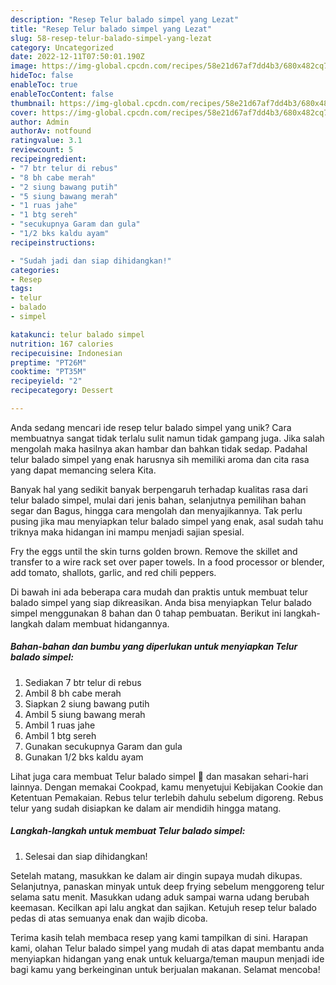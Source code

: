 ```yaml
---
description: "Resep Telur balado simpel yang Lezat"
title: "Resep Telur balado simpel yang Lezat"
slug: 58-resep-telur-balado-simpel-yang-lezat
category: Uncategorized
date: 2022-12-11T07:50:01.190Z
image: https://img-global.cpcdn.com/recipes/58e21d67af7dd4b3/680x482cq70/telur-balado-simpel-foto-resep-utama.jpg
hideToc: false
enableToc: true
enableTocContent: false
thumbnail: https://img-global.cpcdn.com/recipes/58e21d67af7dd4b3/680x482cq70/telur-balado-simpel-foto-resep-utama.jpg
cover: https://img-global.cpcdn.com/recipes/58e21d67af7dd4b3/680x482cq70/telur-balado-simpel-foto-resep-utama.jpg
author: Admin
authorAv: notfound
ratingvalue: 3.1
reviewcount: 5
recipeingredient:
- "7 btr telur di rebus"
- "8 bh cabe merah"
- "2 siung bawang putih"
- "5 siung bawang merah"
- "1 ruas jahe"
- "1 btg sereh"
- "secukupnya Garam dan gula"
- "1/2 bks kaldu ayam"
recipeinstructions:

- "Sudah jadi dan siap dihidangkan!"
categories:
- Resep
tags:
- telur
- balado
- simpel

katakunci: telur balado simpel 
nutrition: 167 calories
recipecuisine: Indonesian
preptime: "PT26M"
cooktime: "PT35M"
recipeyield: "2"
recipecategory: Dessert

---
```





Anda sedang mencari ide resep telur balado simpel yang unik? Cara membuatnya sangat tidak terlalu sulit namun tidak gampang juga. Jika salah mengolah maka hasilnya akan hambar dan bahkan tidak sedap. Padahal telur balado simpel yang enak harusnya sih memiliki aroma dan cita rasa yang dapat memancing selera Kita.





Banyak hal yang sedikit banyak berpengaruh terhadap kualitas rasa dari telur balado simpel, mulai dari jenis bahan, selanjutnya pemilihan bahan segar dan Bagus, hingga cara mengolah dan menyajikannya. Tak perlu pusing jika mau menyiapkan telur balado simpel yang enak,      asal sudah tahu triknya maka hidangan ini mampu menjadi sajian spesial.














Fry the eggs until the skin turns golden brown. Remove the skillet and transfer to a wire rack set over paper towels. In a food processor or blender, add tomato, shallots, garlic, and red chili peppers.






Di bawah ini ada beberapa cara mudah dan praktis untuk membuat telur balado simpel yang siap dikreasikan. Anda bisa menyiapkan Telur balado simpel menggunakan 8 bahan dan 0 tahap pembuatan. Berikut ini langkah-langkah dalam membuat hidangannya.

<!--inarticleads1-->

##### Bahan-bahan dan bumbu yang diperlukan untuk menyiapkan Telur balado simpel:

1. Sediakan 7 btr telur di rebus
1. Ambil 8 bh cabe merah
1. Siapkan 2 siung bawang putih
1. Ambil 5 siung bawang merah
1. Ambil 1 ruas jahe
1. Ambil 1 btg sereh
1. Gunakan secukupnya Garam dan gula
1. Gunakan 1/2 bks kaldu ayam


Lihat juga cara membuat Telur balado simpel 🤤 dan masakan sehari-hari lainnya. Dengan memakai Cookpad, kamu menyetujui Kebijakan Cookie dan Ketentuan Pemakaian. Rebus telur terlebih dahulu sebelum digoreng. Rebus telur yang sudah disiapkan ke dalam air mendidih hingga matang. 

<!--inarticleads2-->

##### Langkah-langkah untuk membuat Telur balado simpel:


1. Selesai dan siap dihidangkan!

Setelah matang, masukkan ke dalam air dingin supaya mudah dikupas. Selanjutnya, panaskan minyak untuk deep frying sebelum menggoreng telur selama satu menit. Masukkan udang aduk sampai warna udang berubah keemasan. Kecilkan api lalu angkat dan sajikan. Ketujuh resep telur balado pedas di atas semuanya enak dan wajib dicoba. 

Terima kasih telah membaca resep yang kami tampilkan di sini. Harapan kami, olahan Telur balado simpel yang mudah di atas dapat membantu anda menyiapkan hidangan yang enak untuk keluarga/teman maupun menjadi ide bagi kamu yang berkeinginan untuk berjualan makanan. Selamat mencoba!

